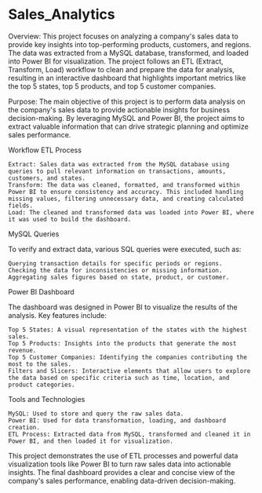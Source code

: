 # Sales_Analytics
Overview:
This project focuses on analyzing a company's sales data to provide key insights into top-performing products, customers, and regions. The data was extracted from a MySQL database, transformed, and loaded into Power BI for visualization. The project follows an ETL (Extract, Transform, Load) workflow to clean and prepare the data for analysis, resulting in an interactive dashboard that highlights important metrics like the top 5 states, top 5 products, and top 5 customer companies.

Purpose:
The main objective of this project is to perform data analysis on the company's sales data to provide actionable insights for business decision-making. By leveraging MySQL and Power BI, the project aims to extract valuable information that can drive strategic planning and optimize sales performance.

Workflow
ETL Process

    Extract: Sales data was extracted from the MySQL database using queries to pull relevant information on transactions, amounts, customers, and states.
    Transform: The data was cleaned, formatted, and transformed within Power BI to ensure consistency and accuracy. This included handling missing values, filtering unnecessary data, and creating calculated fields.
    Load: The cleaned and transformed data was loaded into Power BI, where it was used to build the dashboard.

MySQL Queries

To verify and extract data, various SQL queries were executed, such as:

    Querying transaction details for specific periods or regions.
    Checking the data for inconsistencies or missing information.
    Aggregating sales figures based on state, product, or customer.

Power BI Dashboard

The dashboard was designed in Power BI to visualize the results of the analysis. Key features include:

    Top 5 States: A visual representation of the states with the highest sales.
    Top 5 Products: Insights into the products that generate the most revenue.
    Top 5 Customer Companies: Identifying the companies contributing the most to the sales.
    Filters and Slicers: Interactive elements that allow users to explore the data based on specific criteria such as time, location, and product categories.

Tools and Technologies

    MySQL: Used to store and query the raw sales data.
    Power BI: Used for data transformation, loading, and dashboard creation.
    ETL Process: Extracted data from MySQL, transformed and cleaned it in Power BI, and then loaded it for visualization.
This project demonstrates the use of ETL processes and powerful data visualization tools like Power BI to turn raw sales data into actionable insights. The final dashboard provides a clear and concise view of the company's sales performance, enabling data-driven decision-making.
